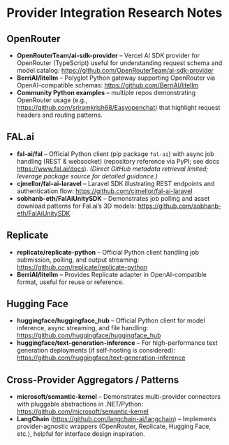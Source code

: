 # Provider Integration Research Notes

## OpenRouter
- **OpenRouterTeam/ai-sdk-provider** – Vercel AI SDK provider for OpenRouter (TypeScript) useful for understanding request schema and model catalog: https://github.com/OpenRouterTeam/ai-sdk-provider
- **BerriAI/litellm** – Polyglot Python gateway supporting OpenRouter via OpenAI-compatible schemas: https://github.com/BerriAI/litellm
- **Community Python examples** – multiple repos demonstrating OpenRouter usage (e.g., https://github.com/sriramkrish68/Easyopenchat) that highlight request headers and routing patterns.

## FAL.ai
- **fal-ai/fal** – Official Python client (pip package `fal-ai`) with async job handling (REST & websocket) (repository reference via PyPI; see docs https://www.fal.ai/docs). *(Direct GitHub metadata retrieval limited; leverage package source for detailed guidance.)*
- **cjmellor/fal-ai-laravel** – Laravel SDK illustrating REST endpoints and authentication flow: https://github.com/cjmellor/fal-ai-laravel
- **sobhanb-eth/FalAiUnitySDK** – Demonstrates job polling and asset download patterns for Fal.ai’s 3D models: https://github.com/sobhanb-eth/FalAiUnitySDK

## Replicate
- **replicate/replicate-python** – Official Python client handling job submission, polling, and output streaming: https://github.com/replicate/replicate-python
- **BerriAI/litellm** – Provides Replicate adapter in OpenAI-compatible format, useful for reuse or reference.

## Hugging Face
- **huggingface/huggingface_hub** – Official Python client for model inference, async streaming, and file handling: https://github.com/huggingface/huggingface_hub
- **huggingface/text-generation-inference** – For high-performance text generation deployments (if self-hosting is considered): https://github.com/huggingface/text-generation-inference

## Cross-Provider Aggregators / Patterns
- **microsoft/semantic-kernel** – Demonstrates multi-provider connectors with pluggable abstractions in .NET/Python: https://github.com/microsoft/semantic-kernel
- **LangChain** (https://github.com/langchain-ai/langchain) – Implements provider-agnostic wrappers (OpenRouter, Replicate, Hugging Face, etc.), helpful for interface design inspiration.
